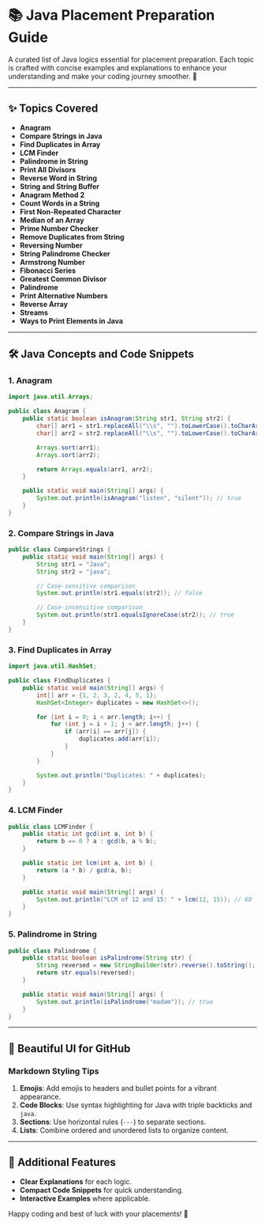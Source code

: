 # 📚 Java Placement Preparation Guide

A curated list of Java logics essential for placement preparation. Each topic is crafted with concise examples and explanations to enhance your understanding and make your coding journey smoother. 🚀

---

## ✨ Topics Covered

- **Anagram**
- **Compare Strings in Java**
- **Find Duplicates in Array**
- **LCM Finder**
- **Palindrome in String**
- **Print All Divisors**
- **Reverse Word in String**
- **String and String Buffer**
- **Anagram Method 2**
- **Count Words in a String**
- **First Non-Repeated Character**
- **Median of an Array**
- **Prime Number Checker**
- **Remove Duplicates from String**
- **Reversing Number**
- **String Palindrome Checker**
- **Armstrong Number**
- **Fibonacci Series**
- **Greatest Common Divisor**
- **Palindrome**
- **Print Alternative Numbers**
- **Reverse Array**
- **Streams**
- **Ways to Print Elements in Java**

---

## 🛠️ Java Concepts and Code Snippets

### 1. **Anagram**
```java
import java.util.Arrays;

public class Anagram {
    public static boolean isAnagram(String str1, String str2) {
        char[] arr1 = str1.replaceAll("\\s", "").toLowerCase().toCharArray();
        char[] arr2 = str2.replaceAll("\\s", "").toLowerCase().toCharArray();

        Arrays.sort(arr1);
        Arrays.sort(arr2);

        return Arrays.equals(arr1, arr2);
    }

    public static void main(String[] args) {
        System.out.println(isAnagram("listen", "silent")); // true
    }
}
```

### 2. **Compare Strings in Java**
```java
public class CompareStrings {
    public static void main(String[] args) {
        String str1 = "Java";
        String str2 = "java";

        // Case-sensitive comparison
        System.out.println(str1.equals(str2)); // false

        // Case-insensitive comparison
        System.out.println(str1.equalsIgnoreCase(str2)); // true
    }
}
```

### 3. **Find Duplicates in Array**
```java
import java.util.HashSet;

public class FindDuplicates {
    public static void main(String[] args) {
        int[] arr = {1, 2, 3, 2, 4, 5, 1};
        HashSet<Integer> duplicates = new HashSet<>();

        for (int i = 0; i < arr.length; i++) {
            for (int j = i + 1; j < arr.length; j++) {
                if (arr[i] == arr[j]) {
                    duplicates.add(arr[i]);
                }
            }
        }

        System.out.println("Duplicates: " + duplicates);
    }
}
```

### 4. **LCM Finder**
```java
public class LCMFinder {
    public static int gcd(int a, int b) {
        return b == 0 ? a : gcd(b, a % b);
    }

    public static int lcm(int a, int b) {
        return (a * b) / gcd(a, b);
    }

    public static void main(String[] args) {
        System.out.println("LCM of 12 and 15: " + lcm(12, 15)); // 60
    }
}
```

### 5. **Palindrome in String**
```java
public class Palindrome {
    public static boolean isPalindrome(String str) {
        String reversed = new StringBuilder(str).reverse().toString();
        return str.equals(reversed);
    }

    public static void main(String[] args) {
        System.out.println(isPalindrome("madam")); // true
    }
}
```

---

## 🎨 Beautiful UI for GitHub

### Markdown Styling Tips
1. **Emojis**: Add emojis to headers and bullet points for a vibrant appearance.
2. **Code Blocks**: Use syntax highlighting for Java with triple backticks and `java`.
3. **Sections**: Use horizontal rules (`---`) to separate sections.
4. **Lists**: Combine ordered and unordered lists to organize content.

---

## 🌟 Additional Features
- **Clear Explanations** for each logic.
- **Compact Code Snippets** for quick understanding.
- **Interactive Examples** where applicable.

Happy coding and best of luck with your placements! 🎉
